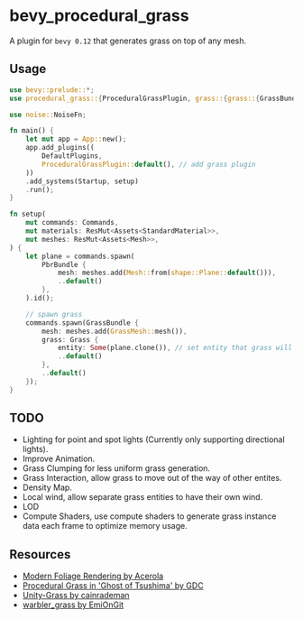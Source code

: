# bevy_procedural_grass

A plugin for `bevy 0.12` that generates grass on top of any mesh.

## Usage

```rust
use bevy::prelude::*;
use procedural_grass::{ProceduralGrassPlugin, grass::{grass::{GrassBundle, Grass}, mesh::GrassMesh}};

use noise::NoiseFn;

fn main() {
    let mut app = App::new();
    app.add_plugins((
        DefaultPlugins,
        ProceduralGrassPlugin::default(), // add grass plugin
    ))
    .add_systems(Startup, setup)
    .run();
}

fn setup(
    mut commands: Commands,
    mut materials: ResMut<Assets<StandardMaterial>>,
    mut meshes: ResMut<Assets<Mesh>>,
) {
    let plane = commands.spawn(
        PbrBundle {
            mesh: meshes.add(Mesh::from(shape::Plane::default())),
            ..default()
        }, 
    ).id();

    // spawn grass
    commands.spawn(GrassBundle {
        mesh: meshes.add(GrassMesh::mesh()),
        grass: Grass {
            entity: Some(plane.clone()), // set entity that grass will generate on top of.
            ..default()
        },
        ..default()
    });
}
```

## TODO
- Lighting for point and spot lights (Currently only supporting directional lights).
- Improve Animation.
- Grass Clumping for less uniform grass generation.
- Grass Interaction, allow grass to move out of the way of other entites.
- Density Map.
- Local wind, allow separate grass entities to have their own wind.
- LOD
- Compute Shaders, use compute shaders to generate grass instance data each frame to optimize memory usage.

## Resources
- [Modern Foliage Rendering by Acerola](https://www.youtube.com/watch?v=jw00MbIJcrk)
- [Procedural Grass in 'Ghost of Tsushima' by GDC](https://www.youtube.com/watch?v=Ibe1JBF5i5Y)
- [Unity-Grass by cainrademan](https://github.com/cainrademan/Unity-Grass/)
- [warbler_grass by EmiOnGit](https://github.com/EmiOnGit/warbler_grass/)
